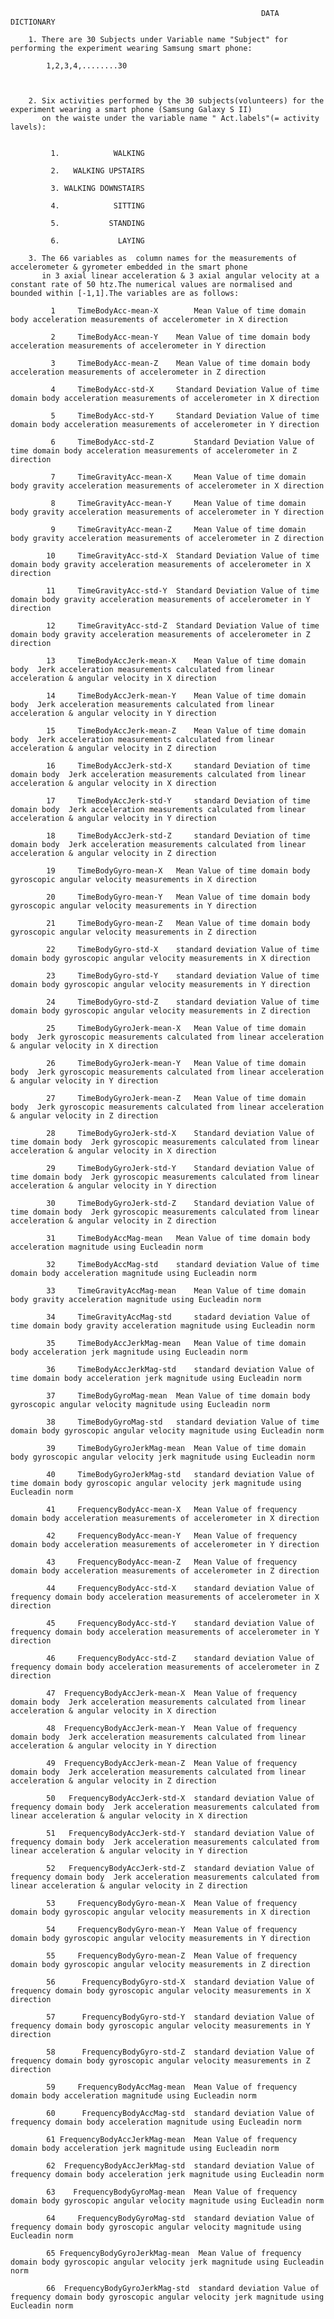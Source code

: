 															DATA DICTIONARY

		1. There are 30 Subjects under Variable name "Subject" for performing the experiment wearing Samsung smart phone:

			1,2,3,4,........30



		2. Six activities performed by the 30 subjects(volunteers) for the experiment wearing a smart phone (Samsung Galaxy S II)
		   on the waiste under the variable name " Act.labels"(= activity lavels):
				

			 1.            WALKING

			 2.   WALKING UPSTAIRS

  			 3. WALKING DOWNSTAIRS

  			 4.            SITTING

  			 5.           STANDING

  			 6.             LAYING

		3. The 66 variables as  column names for the measurements of accelerometer & gyrometer embedded in the smart phone
		   in 3 axial linear acceleration & 3 axial angular velocity at a constant rate of 50 htz.The numerical values are normalised and bounded within [-1,1].The variables are as follows:

			 1     TimeBodyAcc-mean-X        Mean Value of time domain body acceleration measurements of accelerometer in X direction

			 2     TimeBodyAcc-mean-Y	 Mean Value of time domain body acceleration measurements of accelerometer in Y direction

			 3     TimeBodyAcc-mean-Z	 Mean Value of time domain body acceleration measurements of accelerometer in Z direction

			 4     TimeBodyAcc-std-X	 Standard Deviation Value of time domain body acceleration measurements of accelerometer in X direction

			 5     TimeBodyAcc-std-Y	 Standard Deviation Value of time domain body acceleration measurements of accelerometer in Y direction

			 6     TimeBodyAcc-std-Z         Standard Deviation Value of time domain body acceleration measurements of accelerometer in Z direction

			 7     TimeGravityAcc-mean-X     Mean Value of time domain body gravity acceleration measurements of accelerometer in X direction

			 8     TimeGravityAcc-mean-Y	 Mean Value of time domain body gravity acceleration measurements of accelerometer in Y direction

			 9     TimeGravityAcc-mean-Z     Mean Value of time domain body gravity acceleration measurements of accelerometer in Z direction

			10     TimeGravityAcc-std-X	 Standard Deviation Value of time domain body gravity acceleration measurements of accelerometer in X direction

			11     TimeGravityAcc-std-Y	 Standard Deviation Value of time domain body gravity acceleration measurements of accelerometer in Y direction

			12     TimeGravityAcc-std-Z	 Standard Deviation Value of time domain body gravity acceleration measurements of accelerometer in Z direction

			13     TimeBodyAccJerk-mean-X	 Mean Value of time domain body  Jerk acceleration measurements calculated from linear acceleration & angular velocity in X direction

			14     TimeBodyAccJerk-mean-Y	 Mean Value of time domain body  Jerk acceleration measurements calculated from linear acceleration & angular velocity in Y direction

			15     TimeBodyAccJerk-mean-Z	 Mean Value of time domain body  Jerk acceleration measurements calculated from linear acceleration & angular velocity in Z direction

			16     TimeBodyAccJerk-std-X	 standard Deviation of time domain body  Jerk acceleration measurements calculated from linear acceleration & angular velocity in X direction

			17     TimeBodyAccJerk-std-Y	 standard Deviation of time domain body  Jerk acceleration measurements calculated from linear acceleration & angular velocity in Y direction

			18     TimeBodyAccJerk-std-Z	 standard Deviation of time domain body  Jerk acceleration measurements calculated from linear acceleration & angular velocity in Z direction

			19     TimeBodyGyro-mean-X	 Mean Value of time domain body gyroscopic angular velocity measurements in X direction

			20     TimeBodyGyro-mean-Y	 Mean Value of time domain body gyroscopic angular velocity measurements in Y direction

			21     TimeBodyGyro-mean-Z	 Mean Value of time domain body gyroscopic angular velocity measurements in Z direction

			22     TimeBodyGyro-std-X	 standard deviation Value of time domain body gyroscopic angular velocity measurements in X direction

			23     TimeBodyGyro-std-Y	 standard deviation Value of time domain body gyroscopic angular velocity measurements in Y direction

			24     TimeBodyGyro-std-Z	 standard deviation Value of time domain body gyroscopic angular velocity measurements in Z direction

			25     TimeBodyGyroJerk-mean-X   Mean Value of time domain body  Jerk gyroscopic measurements calculated from linear acceleration & angular velocity in X direction

			26     TimeBodyGyroJerk-mean-Y   Mean Value of time domain body  Jerk gyroscopic measurements calculated from linear acceleration & angular velocity in Y direction

			27     TimeBodyGyroJerk-mean-Z   Mean Value of time domain body  Jerk gyroscopic measurements calculated from linear acceleration & angular velocity in Z direction

			28     TimeBodyGyroJerk-std-X    Standard deviation Value of time domain body  Jerk gyroscopic measurements calculated from linear acceleration & angular velocity in X direction

			29     TimeBodyGyroJerk-std-Y    Standard deviation Value of time domain body  Jerk gyroscopic measurements calculated from linear acceleration & angular velocity in Y direction

			30     TimeBodyGyroJerk-std-Z    Standard deviation Value of time domain body  Jerk gyroscopic measurements calculated from linear acceleration & angular velocity in Z direction

			31     TimeBodyAccMag-mean	 Mean Value of time domain body acceleration magnitude using Eucleadin norm 

			32     TimeBodyAccMag-std	 standard deviation Value of time domain body acceleration magnitude using Eucleadin norm 

			33     TimeGravityAccMag-mean	 Mean Value of time domain body gravity acceleration magnitude using Eucleadin norm 

			34     TimeGravityAccMag-std	 stadard deviation Value of time domain body gravity acceleration magnitude using Eucleadin norm 
 
			35     TimeBodyAccJerkMag-mean   Mean Value of time domain body acceleration jerk magnitude using Eucleadin norm 

			36     TimeBodyAccJerkMag-std	 standard deviation Value of time domain body acceleration jerk magnitude using Eucleadin norm
 
			37     TimeBodyGyroMag-mean	 Mean Value of time domain body gyroscopic angular velocity magnitude using Eucleadin norm

			38     TimeBodyGyroMag-std	 standard deviation Value of time domain body gyroscopic angular velocity magnitude using Eucleadin norm

			39     TimeBodyGyroJerkMag-mean  Mean Value of time domain body gyroscopic angular velocity jerk magnitude using Eucleadin norm

			40     TimeBodyGyroJerkMag-std   standard deviation Value of time domain body gyroscopic angular velocity jerk magnitude using Eucleadin norm

			41     FrequencyBodyAcc-mean-X	 Mean Value of frequency domain body acceleration measurements of accelerometer in X direction

			42     FrequencyBodyAcc-mean-Y	 Mean Value of frequency domain body acceleration measurements of accelerometer in Y direction

			43     FrequencyBodyAcc-mean-Z	 Mean Value of frequency domain body acceleration measurements of accelerometer in Z direction

			44     FrequencyBodyAcc-std-X	 standard deviation Value of frequency domain body acceleration measurements of accelerometer in X direction

			45     FrequencyBodyAcc-std-Y	 standard deviation Value of frequency domain body acceleration measurements of accelerometer in Y direction

			46     FrequencyBodyAcc-std-Z	 standard deviation Value of frequency domain body acceleration measurements of accelerometer in Z direction

			47  FrequencyBodyAccJerk-mean-X  Mean Value of frequency domain body  Jerk acceleration measurements calculated from linear acceleration & angular velocity in X direction

			48  FrequencyBodyAccJerk-mean-Y	 Mean Value of frequency domain body  Jerk acceleration measurements calculated from linear acceleration & angular velocity in Y direction

			49  FrequencyBodyAccJerk-mean-Z	 Mean Value of frequency domain body  Jerk acceleration measurements calculated from linear acceleration & angular velocity in Z direction

			50   FrequencyBodyAccJerk-std-X	 standard deviation Value of frequency domain body  Jerk acceleration measurements calculated from linear acceleration & angular velocity in X direction

			51   FrequencyBodyAccJerk-std-Y  standard deviation Value of frequency domain body  Jerk acceleration measurements calculated from linear acceleration & angular velocity in Y direction

			52   FrequencyBodyAccJerk-std-Z  standard deviation Value of frequency domain body  Jerk acceleration measurements calculated from linear acceleration & angular velocity in Z direction

			53     FrequencyBodyGyro-mean-X  Mean Value of frequency domain body gyroscopic angular velocity measurements in X direction

			54     FrequencyBodyGyro-mean-Y  Mean Value of frequency domain body gyroscopic angular velocity measurements in Y direction

			55     FrequencyBodyGyro-mean-Z  Mean Value of frequency domain body gyroscopic angular velocity measurements in Z direction

			56      FrequencyBodyGyro-std-X  standard deviation Value of frequency domain body gyroscopic angular velocity measurements in X direction

			57      FrequencyBodyGyro-std-Y  standard deviation Value of frequency domain body gyroscopic angular velocity measurements in Y direction

			58      FrequencyBodyGyro-std-Z  standard deviation Value of frequency domain body gyroscopic angular velocity measurements in Z direction

			59     FrequencyBodyAccMag-mean  Mean Value of frequency domain body acceleration magnitude using Eucleadin norm 

			60      FrequencyBodyAccMag-std  standard deviation Value of frequency domain body acceleration magnitude using Eucleadin norm

			61 FrequencyBodyAccJerkMag-mean  Mean Value of frequency domain body acceleration jerk magnitude using Eucleadin norm

			62  FrequencyBodyAccJerkMag-std  standard deviation Value of frequency domain body acceleration jerk magnitude using Eucleadin norm

			63    FrequencyBodyGyroMag-mean  Mean Value of frequency domain body gyroscopic angular velocity magnitude using Eucleadin norm

			64     FrequencyBodyGyroMag-std  standard deviation Value of frequency domain body gyroscopic angular velocity magnitude using Eucleadin norm

			65 FrequencyBodyGyroJerkMag-mean  Mean Value of frequency domain body gyroscopic angular velocity jerk magnitude using Eucleadin norm

			66  FrequencyBodyGyroJerkMag-std  standard deviation Value of frequency domain body gyroscopic angular velocity jerk magnitude using Eucleadin norm


